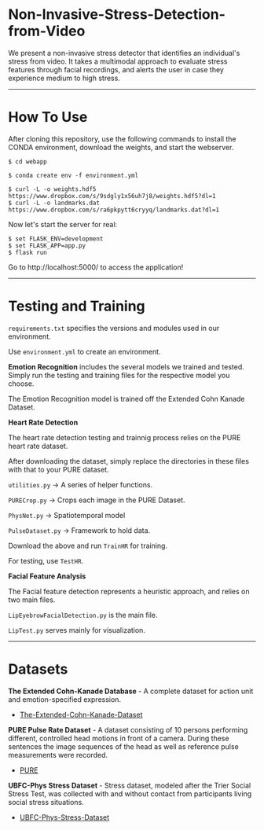# Non-Invasive-Stress-Detection-from-Video
We present a non-invasive stress detector that identifies an individual's stress from video. It takes a multimodal approach to evaluate stress features through facial recordings, and alerts the user in case they experience medium to high stress.

---
# How To Use


After cloning this repository, use the following commands to install the CONDA environment, download the weights, and start the webserver.
```
$ cd webapp

$ conda create env -f environment.yml

$ curl -L -o weights.hdf5 https://www.dropbox.com/s/9sdgly1x56uh7j8/weights.hdf5?dl=1
$ curl -L -o landmarks.dat https://www.dropbox.com/s/ra6pkpytt6cryyq/landmarks.dat?dl=1
```

Now let's start the server for real:
```
$ set FLASK_ENV=development
$ set FLASK_APP=app.py
$ flask run
```

Go to http://localhost:5000/ to access the application!

---

# Testing and Training

`requirements.txt` specifies the versions and modules used in our environment. 

Use `environment.yml` to create an environment.

**Emotion Recognition** includes the several models we trained and tested. Simply run the testing and training files for the respective model you choose.

The Emotion Recognition model is trained off the Extended Cohn Kanade Dataset. 

**Heart Rate Detection** 

The heart rate detection testing and trainnig process relies on the PURE heart rate dataset.

After downloading the dataset, simply replace the directories in these files with that to your PURE dataset.

`utilities.py` -> A series of helper functions.

`PURECrop.py` -> Crops each image in the PURE Dataset.

`PhysNet.py` -> Spatiotemporal model

`PulseDataset.py` -> Framework to hold data.

Download the above and run `TrainHR` for training.

For testing, use `TestHR`.

**Facial Feature Analysis**

The Facial feature detection represents a heuristic approach, and relies on two main files.

`LipEyebrowFacialDetection.py` is the main file.

`LipTest.py` serves mainly for visualization.

---
# Datasets

**The Extended Cohn-Kanade Database** - A complete dataset for action unit and emotion-specified expression. 
* [The-Extended-Cohn-Kanade-Dataset](https://ieeexplore.ieee.org/document/5543262)

**PURE Pulse Rate Dataset** - A dataset consisting of 10 persons performing different, controlled head motions in front of a camera. During these sentences the image sequences of the head as well as reference pulse measurements were recorded. 
* [PURE](https://www.tu-ilmenau.de/en/university/departments/department-of-computer-science-and-automation/profile/institutes-and-groups/institute-of-computer-and-systems-engineering/group-for-neuroinformatics-and-cognitive-robotics/data-sets-code/pulse-rate-detection-dataset-pure)

**UBFC-Phys Stress Dataset** - Stress dataset, modeled after the Trier Social Stress Test, was collected with and without contact from participants living social stress situations.
*  [UBFC-Phys-Stress-Dataset](https://ieeexplore.ieee.org/document/9346017)
